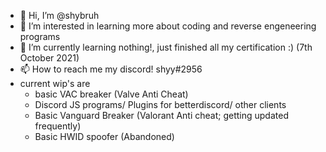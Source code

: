 - 👋 Hi, I’m @shybruh
- 👀 I’m interested in learning more about coding and reverse engeneering programs
- 🌱 I’m currently learning nothing!, just finished all my certification :) (7th October 2021)
- 📫 How to reach me my discord! shyy#2956
- current wip's are 
  - basic VAC breaker (Valve Anti Cheat)
  - Discord JS programs/ Plugins for betterdiscord/ other clients 
  - Basic Vanguard Breaker (Valorant Anti cheat; getting updated frequently)
  - Basic HWID spoofer (Abandoned)
  
